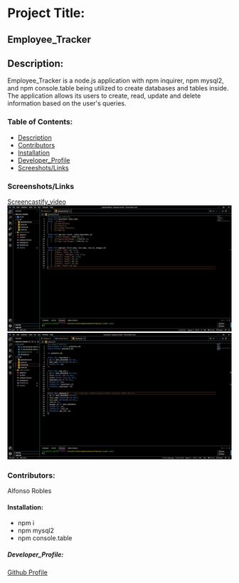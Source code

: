 # Project Title:

## Employee_Tracker

## Description:

Employee_Tracker is a node.js application with npm inquirer, npm mysql2, and npm console.table being utilized to create databases and tables inside. The application allows its users to create, read, update and delete information based on the user's queries.

### Table of Contents:

- [Description](#description)
- [Contributors](#contributors)
- [Installation](#installation)
- [Developer_Profile](#developer_profile)
- [Screeshots/Links](#screenshots/links)

### Screenshots/Links

[Screencastify_video](https://watch.screencastify.com/v/yR9qhbuRV2OancAdOHB8)
![Screenshot1](Assets/globadineDB.JPG)
![Screenshot2](Assets/schemaFile.JPG)

### Contributors:

Alfonso Robles

#### Installation:

- npm i
- npm mysql2
- npm console.table

##### Developer_Profile:

[Github Profile](https://github.com/fons3517)
